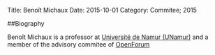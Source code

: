 Title: Benoît Michaux
Date: 2015-10-01
Category: Commitee; 2015

##Biography 

Benoît Michaux is a professor at [Université de Namur (UNamur)](http://unamur.be) 
and a member of the advisory commitee of [OpenForum](http://openforum.be)
